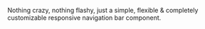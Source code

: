 Nothing crazy, nothing flashy, just a simple, flexible & completely customizable responsive navigation bar component.
